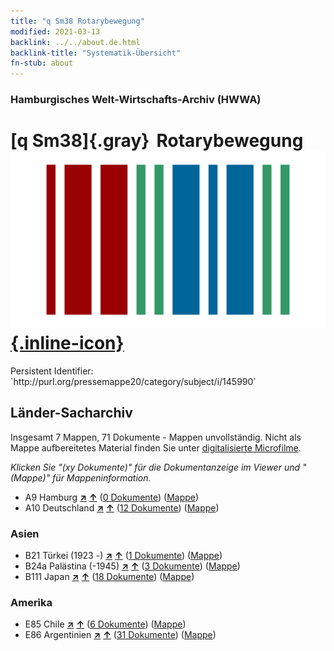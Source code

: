 ```yaml
---
title: "q Sm38 Rotarybewegung"
modified: 2021-03-13
backlink: ../../about.de.html
backlink-title: "Systematik-Übersicht"
fn-stub: about
---
```


### Hamburgisches Welt-Wirtschafts-Archiv (HWWA)

# [q Sm38]{.gray}&#8201; Rotarybewegung &#160; [![Wikidata](/images/Wikidata-logo.svg "Wikidata"){.inline-icon}](http://www.wikidata.org/entity/Q104711411)

<div class="hint">Persistent Identifier: `http://purl.org/pressemappe20/category/subject/i/145990`</div>







## Länder-Sacharchiv




Insgesamt 7 Mappen, 71 Dokumente - Mappen unvollständig.
Nicht als Mappe aufbereitetes Material finden Sie unter [digitalisierte Microfilme](/film/h1_sh.de.html).

_Klicken Sie "(xy Dokumente)" für die Dokumentanzeige im Viewer und "(Mappe)" für Mappeninformation._



- A9 Hamburg [**&nearr;**](../../../geo/i/140905/about.de.html "Hamburg (alle Mappen)") [**&uarr;**](../../../geo/about.de.html#A9 "Ländersystematik") (<a href="https://pm20.zbw.eu/iiifview/folder/sh/140905,145990" title="über: Hamburg : Rotarybewegung" target="_blank">0 Dokumente</a>) ([Mappe](../../../../folder/sh/1409xx/140905/1459xx/145990/about.de.html))
- A10 Deutschland [**&nearr;**](../../../geo/i/126128/about.de.html "Deutschland (alle Mappen)") [**&uarr;**](../../../geo/about.de.html#A10 "Ländersystematik") (<a href="https://pm20.zbw.eu/iiifview/folder/sh/126128,145990" title="über: Deutschland : Rotarybewegung" target="_blank">12 Dokumente</a>) ([Mappe](../../../../folder/sh/1261xx/126128/1459xx/145990/about.de.html))

### Asien

- B21 Türkei (1923 -) [**&nearr;**](../../../geo/i/141111/about.de.html "Türkei (1923 -) (alle Mappen)") [**&uarr;**](../../../geo/about.de.html#B21 "Ländersystematik") (<a href="https://pm20.zbw.eu/iiifview/folder/sh/141111,145990" title="über: Türkei (1923 -) : Rotarybewegung" target="_blank">1 Dokumente</a>) ([Mappe](../../../../folder/sh/1411xx/141111/1459xx/145990/about.de.html))
- B24a Palästina (-1945) [**&nearr;**](../../../geo/i/141115/about.de.html "Palästina (-1945) (alle Mappen)") [**&uarr;**](../../../geo/about.de.html#B24a "Ländersystematik") (<a href="https://pm20.zbw.eu/iiifview/folder/sh/141115,145990" title="über: Palästina (-1945) : Rotarybewegung" target="_blank">3 Dokumente</a>) ([Mappe](../../../../folder/sh/1411xx/141115/1459xx/145990/about.de.html))
- B111 Japan [**&nearr;**](../../../geo/i/141272/about.de.html "Japan (alle Mappen)") [**&uarr;**](../../../geo/about.de.html#B111 "Ländersystematik") (<a href="https://pm20.zbw.eu/iiifview/folder/sh/141272,145990" title="über: Japan : Rotarybewegung" target="_blank">18 Dokumente</a>) ([Mappe](../../../../folder/sh/1412xx/141272/1459xx/145990/about.de.html))

### Amerika

- E85 Chile [**&nearr;**](../../../geo/i/141691/about.de.html "Chile (alle Mappen)") [**&uarr;**](../../../geo/about.de.html#E85 "Ländersystematik") (<a href="https://pm20.zbw.eu/iiifview/folder/sh/141691,145990" title="über: Chile : Rotarybewegung" target="_blank">6 Dokumente</a>) ([Mappe](../../../../folder/sh/1416xx/141691/1459xx/145990/about.de.html))
- E86 Argentinien [**&nearr;**](../../../geo/i/141692/about.de.html "Argentinien (alle Mappen)") [**&uarr;**](../../../geo/about.de.html#E86 "Ländersystematik") (<a href="https://pm20.zbw.eu/iiifview/folder/sh/141692,145990" title="über: Argentinien : Rotarybewegung" target="_blank">31 Dokumente</a>) ([Mappe](../../../../folder/sh/1416xx/141692/1459xx/145990/about.de.html))








